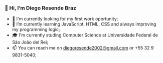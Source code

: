 ### 👋 Hi, I’m Diego Resende Braz
- 🔎 I'm currently looking for my first work oportunity;
- 🌱 I’m currently learning JavaScript, HTML, CSS and always improving my programming logic;
- 🎓 I'm currently studing Computer Science at Universidade Federal de São João del Rei;
- 📫 You can reach me on diegoresende2002@gmail.com or +55 32 9 9831-5040;
